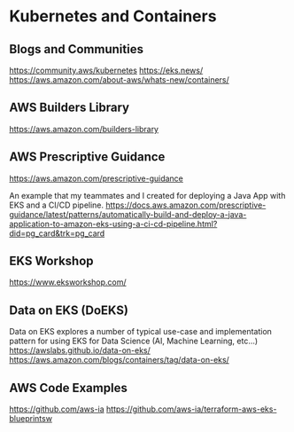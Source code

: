 # Kubernetes and Containers


## Blogs and Communities
https://community.aws/kubernetes
https://eks.news/
https://aws.amazon.com/about-aws/whats-new/containers/


## AWS Builders Library
https://aws.amazon.com/builders-library

## AWS Prescriptive Guidance
https://aws.amazon.com/prescriptive-guidance

An example that my teammates and I created for deploying a Java App with EKS and a CI/CD pipeline.
https://docs.aws.amazon.com/prescriptive-guidance/latest/patterns/automatically-build-and-deploy-a-java-application-to-amazon-eks-using-a-ci-cd-pipeline.html?did=pg_card&trk=pg_card

## EKS Workshop
https://www.eksworkshop.com/

## Data on EKS (DoEKS)
Data on EKS explores a number of typical use-case and implementation pattern for using EKS for Data Science (AI, Machine Learning, etc...)
https://awslabs.github.io/data-on-eks/
https://aws.amazon.com/blogs/containers/tag/data-on-eks/

## AWS Code Examples
https://github.com/aws-ia
https://github.com/aws-ia/terraform-aws-eks-blueprintsw
